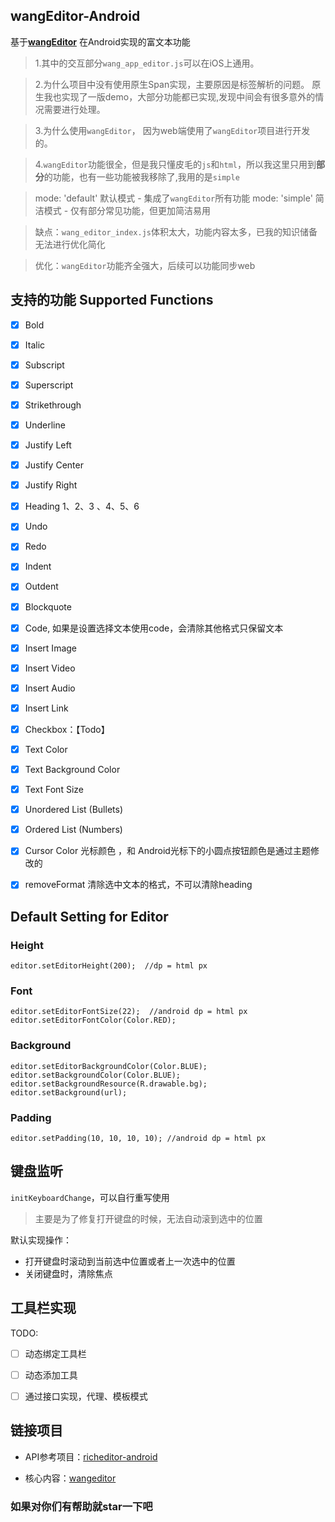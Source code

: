 ## wangEditor-Android

基于[**wangEditor**](https://github.com/wangeditor-team/wangEditor) 在Android实现的富文本功能

> 1.其中的交互部分`wang_app_editor.js`可以在iOS上通用。

> 2.为什么项目中没有使用原生Span实现，主要原因是标签解析的问题。
> 原生我也实现了一版demo，大部分功能都已实现,发现中间会有很多意外的情况需要进行处理。

> 3.为什么使用`wangEditor`， 因为web端使用了`wangEditor`项目进行开发的。

> 4.`wangEditor`功能很全，但是我只懂皮毛的`js`和`html`，所以我这里只用到**部分**的功能，也有一些功能被我移除了,我用的是`simple`

>mode: 'default' 默认模式 - 集成了`wangEditor`所有功能
>mode: 'simple' 简洁模式 - 仅有部分常见功能，但更加简洁易用

> 缺点：`wang_editor_index.js`体积太大，功能内容太多，已我的知识储备无法进行优化简化

> 优化：`wangEditor`功能齐全强大，后续可以功能同步web

## 支持的功能 Supported Functions 
- [X] Bold
- [X] Italic
- [X] Subscript
- [X] Superscript
- [X] Strikethrough
- [X] Underline
- [X] Justify Left
- [X] Justify Center
- [X] Justify Right
- [X] Heading 1、2、3 、4、5、6
- [X] Undo
- [X] Redo
- [X] Indent
- [X] Outdent
- [X] Blockquote
- [X] Code, 如果是设置选择文本使用code，会清除其他格式只保留文本
- [X] Insert Image
- [X] Insert Video
- [X] Insert Audio
- [X] Insert Link
- [x] Checkbox：【Todo】
- [X] Text Color
- [X] Text Background Color
- [X] Text Font Size
- [X] Unordered List (Bullets)
- [X] Ordered List (Numbers)
- [X] Cursor Color 光标颜色  ，和 Android光标下的小圆点按钮颜色是通过主题修改的
- [X] removeFormat 清除选中文本的格式，不可以清除heading


## Default Setting for Editor
### Height
``` 
editor.setEditorHeight(200);  //dp = html px
```

### Font
``` 
editor.setEditorFontSize(22);  //android dp = html px
editor.setEditorFontColor(Color.RED);
```
### Background
``` 
editor.setEditorBackgroundColor(Color.BLUE);
editor.setBackgroundColor(Color.BLUE);
editor.setBackgroundResource(R.drawable.bg);
editor.setBackground(url);
```

### Padding
``` 
editor.setPadding(10, 10, 10, 10); //android dp = html px
```


## 键盘监听
`initKeyboardChange`，可以自行重写使用

> 主要是为了修复打开键盘的时候，无法自动滚到选中的位置

默认实现操作：

- 打开键盘时滚动到当前选中位置或者上一次选中的位置
- 关闭键盘时，清除焦点

## 工具栏实现
TODO: 
- [ ] 动态绑定工具栏
- [ ] 动态添加工具
- [ ] 通过接口实现，代理、模板模式


## 链接项目
- API参考项目：[richeditor-android](https://github.com/wasabeef/richeditor-android)

- 核心内容：[wangeditor](https://www.wangeditor.com/v5/API.html)


### 如果对你们有帮助就star一下吧